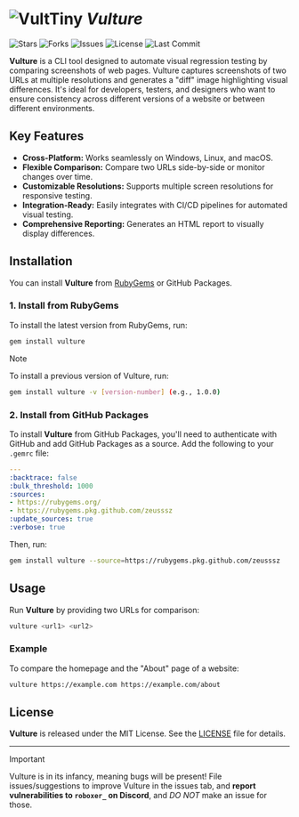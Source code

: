 # ![VultTiny](https://github.com/user-attachments/assets/cff98e00-09d9-4b1c-8acc-49ad6b6462e8) *Vulture*

![Stars](https://img.shields.io/github/stars/zeusssz/vulture?style=flat-square) ![Forks](https://img.shields.io/github/forks/zeusssz/vulture?style=flat-square) ![Issues](https://img.shields.io/github/issues/zeusssz/vulture?style=flat-square) ![License](https://img.shields.io/github/license/zeusssz/vulture?style=flat-square) ![Last Commit](https://img.shields.io/github/last-commit/zeusssz/vulture?style=flat-square)

**Vulture** is a CLI tool designed to automate visual regression testing by comparing screenshots of web pages. Vulture captures screenshots of two URLs at multiple resolutions and generates a "diff" image highlighting visual differences. It's ideal for developers, testers, and designers who want to ensure consistency across different versions of a website or between different environments.

## Key Features

- **Cross-Platform:** Works seamlessly on Windows, Linux, and macOS.
- **Flexible Comparison:** Compare two URLs side-by-side or monitor changes over time.
- **Customizable Resolutions:** Supports multiple screen resolutions for responsive testing.
- **Integration-Ready:** Easily integrates with CI/CD pipelines for automated visual testing.
- **Comprehensive Reporting:** Generates an HTML report to visually display differences.

## Installation

You can install **Vulture** from [RubyGems](https://rubygems.org/gems/vulture) or GitHub Packages.

### 1. Install from RubyGems

To install the latest version from RubyGems, run:

```sh
gem install vulture
```

>[!NOTE]
> To install a previous version of Vulture, run:
> ```sh
> gem install vulture -v [version-number] (e.g., 1.0.0)
> ```

### 2. Install from GitHub Packages

To install **Vulture** from GitHub Packages, you'll need to authenticate with GitHub and add GitHub Packages as a source. Add the following to your `.gemrc` file:

```yaml
---
:backtrace: false
:bulk_threshold: 1000
:sources:
- https://rubygems.org/
- https://rubygems.pkg.github.com/zeusssz
:update_sources: true
:verbose: true
```

Then, run:

```sh
gem install vulture --source=https://rubygems.pkg.github.com/zeusssz
```

## Usage

Run **Vulture** by providing two URLs for comparison:

```sh
vulture <url1> <url2>
```

### Example

To compare the homepage and the "About" page of a website:

```sh
vulture https://example.com https://example.com/about
```

## License

**Vulture** is released under the MIT License. See the [LICENSE](LICENSE) file for details.

---

>[!IMPORTANT]
> Vulture is in its infancy, meaning bugs will be present! File issues/suggestions to improve Vulture in the issues tab, and **report vulnerabilities to `roboxer_` on Discord**, and *DO NOT* make an issue for those.
